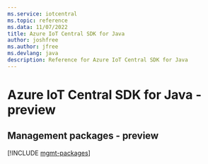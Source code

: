```yaml
---
ms.service: iotcentral
ms.topic: reference
ms.data: 11/07/2022
title: Azure IoT Central SDK for Java
author: joshfree
ms.author: jfree
ms.devlang: java
description: Reference for Azure IoT Central SDK for Java
---
```

# Azure IoT Central SDK for Java - preview

## Management packages - preview
[!INCLUDE [mgmt-packages](iot-central-mgmt-index.md)]